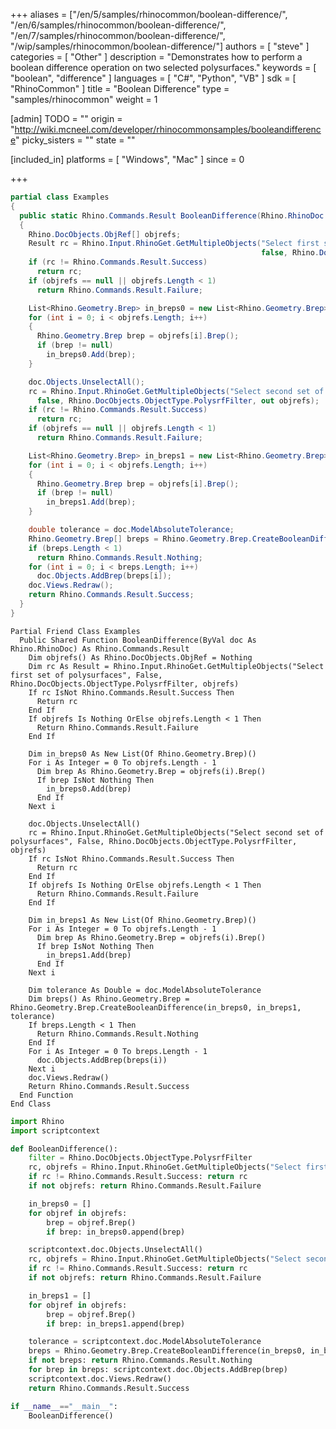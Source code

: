 +++
aliases = ["/en/5/samples/rhinocommon/boolean-difference/", "/en/6/samples/rhinocommon/boolean-difference/", "/en/7/samples/rhinocommon/boolean-difference/", "/wip/samples/rhinocommon/boolean-difference/"]
authors = [ "steve" ]
categories = [ "Other" ]
description = "Demonstrates how to perform a boolean difference operation on two selected polysurfaces."
keywords = [ "boolean", "difference" ]
languages = [ "C#", "Python", "VB" ]
sdk = [ "RhinoCommon" ]
title = "Boolean Difference"
type = "samples/rhinocommon"
weight = 1

[admin]
TODO = ""
origin = "http://wiki.mcneel.com/developer/rhinocommonsamples/booleandifference"
picky_sisters = ""
state = ""

[included_in]
platforms = [ "Windows", "Mac" ]
since = 0

+++

<div class="codetab-content" id="cs">

```cs
partial class Examples
{
  public static Rhino.Commands.Result BooleanDifference(Rhino.RhinoDoc doc)
  {
    Rhino.DocObjects.ObjRef[] objrefs;
    Result rc = Rhino.Input.RhinoGet.GetMultipleObjects("Select first set of polysurfaces",
                                                        false, Rhino.DocObjects.ObjectType.PolysrfFilter, out objrefs);
    if (rc != Rhino.Commands.Result.Success)
      return rc;
    if (objrefs == null || objrefs.Length < 1)
      return Rhino.Commands.Result.Failure;

    List<Rhino.Geometry.Brep> in_breps0 = new List<Rhino.Geometry.Brep>();
    for (int i = 0; i < objrefs.Length; i++)
    {
      Rhino.Geometry.Brep brep = objrefs[i].Brep();
      if (brep != null)
        in_breps0.Add(brep);
    }

    doc.Objects.UnselectAll();
    rc = Rhino.Input.RhinoGet.GetMultipleObjects("Select second set of polysurfaces",
      false, Rhino.DocObjects.ObjectType.PolysrfFilter, out objrefs);
    if (rc != Rhino.Commands.Result.Success)
      return rc;
    if (objrefs == null || objrefs.Length < 1)
      return Rhino.Commands.Result.Failure;

    List<Rhino.Geometry.Brep> in_breps1 = new List<Rhino.Geometry.Brep>();
    for (int i = 0; i < objrefs.Length; i++)
    {
      Rhino.Geometry.Brep brep = objrefs[i].Brep();
      if (brep != null)
        in_breps1.Add(brep);
    }

    double tolerance = doc.ModelAbsoluteTolerance;
    Rhino.Geometry.Brep[] breps = Rhino.Geometry.Brep.CreateBooleanDifference(in_breps0, in_breps1, tolerance);
    if (breps.Length < 1)
      return Rhino.Commands.Result.Nothing;
    for (int i = 0; i < breps.Length; i++)
      doc.Objects.AddBrep(breps[i]);
    doc.Views.Redraw();
    return Rhino.Commands.Result.Success;
  }
}
```

</div>


<div class="codetab-content" id="vb">

```vbnet
Partial Friend Class Examples
  Public Shared Function BooleanDifference(ByVal doc As Rhino.RhinoDoc) As Rhino.Commands.Result
	Dim objrefs() As Rhino.DocObjects.ObjRef = Nothing
	Dim rc As Result = Rhino.Input.RhinoGet.GetMultipleObjects("Select first set of polysurfaces", False, Rhino.DocObjects.ObjectType.PolysrfFilter, objrefs)
	If rc IsNot Rhino.Commands.Result.Success Then
	  Return rc
	End If
	If objrefs Is Nothing OrElse objrefs.Length < 1 Then
	  Return Rhino.Commands.Result.Failure
	End If

	Dim in_breps0 As New List(Of Rhino.Geometry.Brep)()
	For i As Integer = 0 To objrefs.Length - 1
	  Dim brep As Rhino.Geometry.Brep = objrefs(i).Brep()
	  If brep IsNot Nothing Then
		in_breps0.Add(brep)
	  End If
	Next i

	doc.Objects.UnselectAll()
	rc = Rhino.Input.RhinoGet.GetMultipleObjects("Select second set of polysurfaces", False, Rhino.DocObjects.ObjectType.PolysrfFilter, objrefs)
	If rc IsNot Rhino.Commands.Result.Success Then
	  Return rc
	End If
	If objrefs Is Nothing OrElse objrefs.Length < 1 Then
	  Return Rhino.Commands.Result.Failure
	End If

	Dim in_breps1 As New List(Of Rhino.Geometry.Brep)()
	For i As Integer = 0 To objrefs.Length - 1
	  Dim brep As Rhino.Geometry.Brep = objrefs(i).Brep()
	  If brep IsNot Nothing Then
		in_breps1.Add(brep)
	  End If
	Next i

	Dim tolerance As Double = doc.ModelAbsoluteTolerance
	Dim breps() As Rhino.Geometry.Brep = Rhino.Geometry.Brep.CreateBooleanDifference(in_breps0, in_breps1, tolerance)
	If breps.Length < 1 Then
	  Return Rhino.Commands.Result.Nothing
	End If
	For i As Integer = 0 To breps.Length - 1
	  doc.Objects.AddBrep(breps(i))
	Next i
	doc.Views.Redraw()
	Return Rhino.Commands.Result.Success
  End Function
End Class
```

</div>


<div class="codetab-content" id="py">

```python
import Rhino
import scriptcontext

def BooleanDifference():
    filter = Rhino.DocObjects.ObjectType.PolysrfFilter
    rc, objrefs = Rhino.Input.RhinoGet.GetMultipleObjects("Select first set of polysurfaces", False, filter)
    if rc != Rhino.Commands.Result.Success: return rc
    if not objrefs: return Rhino.Commands.Result.Failure

    in_breps0 = []
    for objref in objrefs:
        brep = objref.Brep()
        if brep: in_breps0.append(brep)

    scriptcontext.doc.Objects.UnselectAll()
    rc, objrefs = Rhino.Input.RhinoGet.GetMultipleObjects("Select second set of polysurfaces", False, filter)
    if rc != Rhino.Commands.Result.Success: return rc
    if not objrefs: return Rhino.Commands.Result.Failure

    in_breps1 = []
    for objref in objrefs:
        brep = objref.Brep()
        if brep: in_breps1.append(brep)

    tolerance = scriptcontext.doc.ModelAbsoluteTolerance
    breps = Rhino.Geometry.Brep.CreateBooleanDifference(in_breps0, in_breps1, tolerance)
    if not breps: return Rhino.Commands.Result.Nothing
    for brep in breps: scriptcontext.doc.Objects.AddBrep(brep)
    scriptcontext.doc.Views.Redraw()
    return Rhino.Commands.Result.Success

if __name__=="__main__":
    BooleanDifference()
```

</div>
